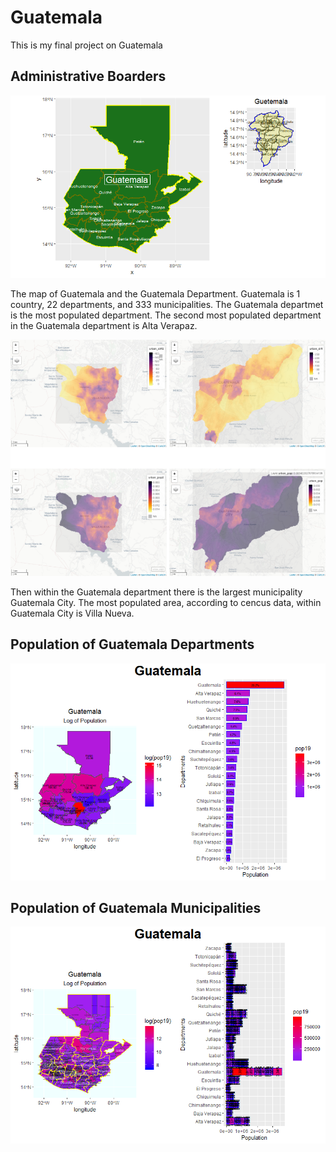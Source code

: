 # Guatemala


This is my final project on Guatemala

## Administrative Boarders

![](Rplot.png)

The map of Guatemala and the Guatemala Department. Guatemala is 1 country, 22 departments, and 333 municipalities. The Guatemala departmet is the most populated department. The second most populated department in the Guatemala department is Alta Verapaz. 

![](all_layered.png)


Then within the Guatemala department there is the largest municipality Guatemala City. The most populated area, according to cencus data, within Guatemala City is Villa Nueva.




## Population of Guatemala Departments

![](adm1_map_bar.png)

## Population of Guatemala Municipalities

![](guatemala_bar_map.png)
